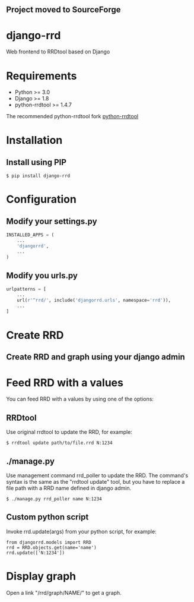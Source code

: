 Project moved to SourceForge
----------------------------

django-rrd
==========

Web frontend to RRDtool based on Django

Requirements
============

* Python >= 3.0
* Django >= 1.8
* python-rrdtool >= 1.4.7

The recommended python-rrdtool fork [python-rrdtool](https://github.com/alertedsnake/python-rrdtool)


Installation
============

Install using PIP
-----------------

```
$ pip install django-rrd
```

Configuration
=============

Modify your settings.py
-----------------------

```python
INSTALLED_APPS = (
    ...
    'djangorrd',
    ...
)
```

Modify you urls.py
------------------

```python
urlpatterns = [
    ...
    url(r'^rrd/', include('djangorrd.urls', namespace='rrd')),
    ...
]
```

Create RRD
==========

Create RRD and graph using your django admin
--------------------------------------------

Feed RRD with a values
======================

You can feed RRD with a values by using one of the options:

RRDtool
-------

Use original rrdtool to update the RRD, for example:
```
$ rrdtool update path/to/file.rrd N:1234
```

./manage.py
-----------

Use management command rrd_poller to update the RRD.
The command's syntax is the same as the "rrdtool update" tool,
but you have to replace a file path with a RRD name defined in django admin.
```
$ ./manage.py rrd_poller name N:1234
```

Custom python script
--------------------

Invoke rrd.update(args) from your python script, for example:
```
from djangorrd.models import RRD
rrd = RRD.objects.get(name='name')
rrd.update(['N:1234'])
```

Display graph
=============

Open a link "/rrd/graph/NAME/" to get a graph.
